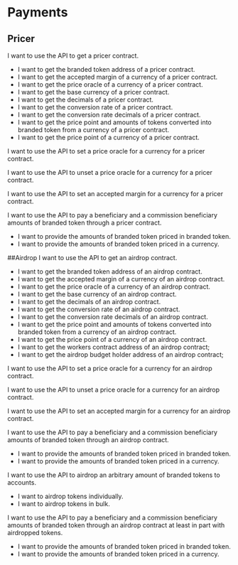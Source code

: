 # Payments
## Pricer
I want to use the API to get a pricer contract.
* I want to get the branded token address of a pricer contract.
* I want to get the accepted margin of a currency of a pricer contract.
* I want to get the price oracle of a currency of a pricer contract.
* I want to get the base currency of a pricer contract.
* I want to get the decimals of a pricer contract.
* I want to get the conversion rate of a pricer contract.
* I want to get the conversion rate decimals of a pricer contract.
* I want to get the price point and amounts of tokens converted into branded token from a currency of a pricer contract.
* I want to get the price point of a currency of a pricer contract.

I want to use the API to set a price oracle for a currency for a pricer contract.

I want to use the API to unset a price oracle for a currency for a pricer contract.

I want to use the API to set an accepted margin for a currency for a pricer contract.

I want to use the API to pay a beneficiary and a commission beneficiary amounts of branded token through a pricer contract.
* I want to provide the amounts of branded token priced in branded token.
* I want to provide the amounts of branded token priced in a currency.

##Airdrop
I want to use the API to get an airdrop contract.
* I want to get the branded token address of an airdrop contract.
* I want to get the accepted margin of a currency of an airdrop contract.
* I want to get the price oracle of a currency of an airdrop contract.
* I want to get the base currency of an airdrop contract.
* I want to get the decimals of an airdrop contract.
* I want to get the conversion rate of an airdrop contract.
* I want to get the conversion rate decimals of an airdrop contract.
* I want to get the price point and amounts of tokens converted into branded token from a currency of an airdrop contract.
* I want to get the price point of a currency of an airdrop contract.
* I want to get the workers contract address of an airdrop contract;
* I want to get the airdrop budget holder address of an airdrop contract;

I want to use the API to set a price oracle for a currency for an airdrop contract.

I want to use the API to unset a price oracle for a currency for an airdrop contract.

I want to use the API to set an accepted margin for a currency for an airdrop contract.

I want to use the API to pay a beneficiary and a commission beneficiary amounts of branded token through an airdrop contract.
* I want to provide the amounts of branded token priced in branded token.
* I want to provide the amounts of branded token priced in a currency.

I want to use the API to airdrop an arbitrary amount of branded tokens to accounts.
* I want to airdrop tokens individually.
* I want to airdrop tokens in bulk.

I want to use the API to pay a beneficiary and a commission beneficiary amounts of branded token through an airdrop contract at least in part with airdropped tokens.
* I want to provide the amounts of branded token priced in branded token.
* I want to provide the amounts of branded token priced in a currency.